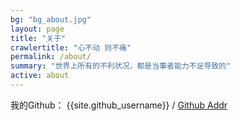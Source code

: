 ```yaml
---
bg: "bg_about.jpg"
layout: page
title: "关于"
crawlertitle: "心不动 则不痛"
permalink: /about/
summary: "世界上所有的不利状况，都是当事者能力不足导致的"
active: about
---
```


我的Github：
{{site.github_username}} /
[Github Addr](https://github.com/cheungwoonming)
